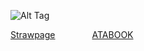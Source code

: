 <div id="align="center">
  
 
 

 
  ![Alt Tag](https://files.catbox.moe/0tvocj.jpg)


  

  [Strawpage](https://vici0us.straw.page)  ‎ ‎   ‎  ‎  ‎  ‎  ‎          ‎ ‎  ‎  ‎  ‎  ‎  ‎     [ATABOOK](https://vicious.atabook.org)
  

</div>
